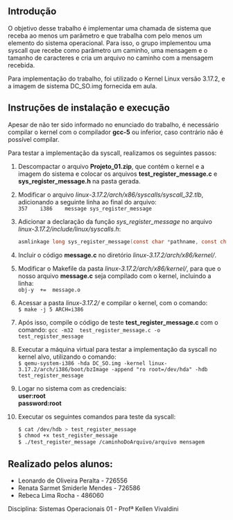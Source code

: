 ## Introdução
O objetivo desse trabalho é implementar uma chamada de sistema que receba ao menos um parâmetro e que trabalha com pelo menos um elemento do sistema operacional. Para isso, o grupo implementou uma syscall que recebe como parâmetro um caminho, uma mensagem e o tamanho de caracteres e cria um arquivo no caminho com a mensagem recebida.

Para implementação do trabalho, foi utilizado o Kernel Linux versão 3.17.2, e a imagem de sistema DC_SO.img fornecida em aula.

## Instruções de instalação e execução

Apesar de não ter sido informado no enunciado do trabalho, é necessário compilar o kernel com o compilador **gcc-5** ou inferior, caso contrário não é possível compilar.

Para testar a implementação da syscall, realizamos os seguintes passos:

1. Descompactar o arquivo **Projeto_01.zip**, que contém o kernel e a imagem do sistema e colocar os arquivos **test_register_message.c** e **sys_register_message.h** na pasta gerada.

2. Modificar o arquivo *linux-3.17.2/arch/x86/syscalls/syscall_32.tlb*, adicionando a seguinte linha ao final do arquivo:  
    `357	i386	message	sys_register_message`

3. Adicionar a declaração da função *sys_register_message* no arquivo *linux-3.17.2/include/linux/syscalls.h*:  
    ```C
    asmlinkage long sys_register_message(const char *pathname, const char *mensagem, int tamanho);
    ```
4. Incluir o código **message.c** no diretório *linux-3.17.2/arch/x86/kernel/*.

5. Modificar o Makefile da pasta *linux-3.17.2/arch/x86/kernel/*, para que o nosso arquivo **message.c** seja compilado com o kernel, incluindo a linha:  
    `obj-y	+=	message.o`

6. Acessar a pasta *linux-3.17.2/* e compilar o kernel, com o comando:  
    `$ make -j 5 ARCH=i386`

7. Após isso, compile o código de teste **test_register_message.c** com o comando: 
    `gcc -m32  test_register_message.c -o test_register_message`


8. Executar a máquina virtual para testar a implementação da syscall no kernel alvo, utilizando o comando:  
    `$ qemu-system-i386 -hda DC_SO.img -kernel linux-3.17.2/arch/i386/boot/bzImage -append "ro root=/dev/hda" -hdb test_register_message`

9. Logar no sistema com as credenciais:  
    **user:root**  
    **password:root**

10. Executar os seguintes comandos para teste da syscall:  
    ```bash
    $ cat /dev/hdb > test_register_message 
    $ chmod +x test_register_message
    $ ./test_register_message /caminhoDoArquivo/arquivo mensagem
    ```
## Realizado pelos alunos:
* Leonardo de Oliveira Peralta - 726556
* Renata Sarmet Smiderle Mendes - 726586
* Rebeca Lima Rocha - 486060

Disciplina: Sistemas Operacionais 01 - Profª Kellen Vivaldini
